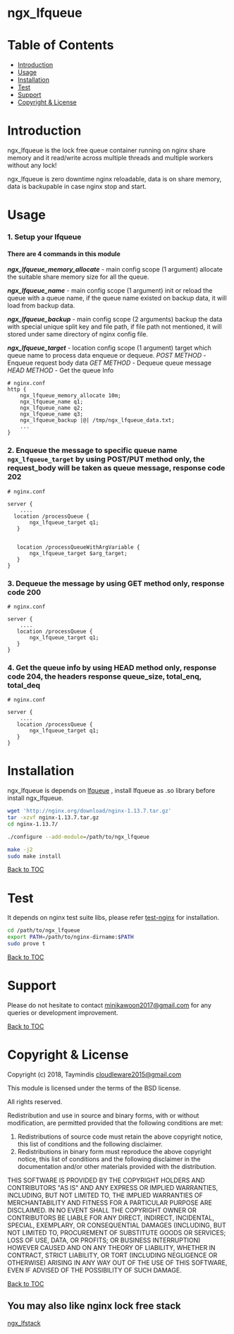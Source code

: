 # ngx_lfqueue


Table of Contents
=================

* [Introduction](#introduction)
* [Usage](#usage)
* [Installation](#installation)
* [Test](#test)
* [Support](#support)
* [Copyright & License](#copyright--license)

Introduction
============

ngx_lfqueue is the lock free queue container running on nginx share memory and it read/write across multiple threads and multiple workers without any lock!

ngx_lfqueue is zero downtime nginx reloadable, data is on share memory, data is backupable in case nginx stop and start.


Usage
=======
### 1. Setup your lfqueue

#### There are 4 commands in this module

**_ngx_lfqueue_memory_allocate_** - main config scope (1 argument)
allocate the suitable share memory size for all the queue.

**_ngx_lfqueue_name_** - main config scope (1 argument)
init or reload the queue with a queue name, if the queue name existed on backup data, it will load from backup data.

**_ngx_lfqueue_backup_** - main config scope (2 arguments)
backup the data with special unique split key and file path, if file path not mentioned, it will stored under same directory of nginx config file.

**_ngx_lfqueue_target_** - location config scope (1 argument)
target which queue name to process data enqueue or dequeue.
_POST METHOD_ - Enqueue request body data
_GET METHOD_ - Dequeue queue message
_HEAD METHOD_ - Get the queue Info

```nginx
# nginx.conf
http {
    ngx_lfqueue_memory_allocate 10m;
    ngx_lfqueue_name q1;
    ngx_lfqueue_name q2;
    ngx_lfqueue_name q3;
    ngx_lfqueue_backup |@| /tmp/ngx_lfqueue_data.txt;	
    ...
}
```

### 2. Enqueue the message to specific queue name `ngx_lfqueue_target` by using POST/PUT method only, the request_body will be taken as queue message, response code 202
```nginx
# nginx.conf

server {
    ....
  location /processQueue {
       ngx_lfqueue_target q1;
   }


   location /processQueueWithArgVariable {
       ngx_lfqueue_target $arg_target;
   }
}
```

### 3. Dequeue the message by using GET method only, response code 200
```nginx
# nginx.conf

server {
    ....
   location /processQueue {
       ngx_lfqueue_target q1;
   }
}
```


### 4. Get the queue info by using HEAD method only, response code 204, the headers response queue_size, total_enq, total_deq
```nginx
# nginx.conf

server {
    ....
   location /processQueue {
       ngx_lfqueue_target q1;
   }
}
```



Installation
============

ngx_lfqueue is depends on [lfqueue](https://github.com/Taymindis/lfqueue) , install lfqueue as .so library before install ngx_lfqueue.


```bash
wget 'http://nginx.org/download/nginx-1.13.7.tar.gz'
tar -xzvf nginx-1.13.7.tar.gz
cd nginx-1.13.7/

./configure --add-module=/path/to/ngx_lfqueue

make -j2
sudo make install
```

[Back to TOC](#table-of-contents)


Test
=====

It depends on nginx test suite libs, please refer [test-nginx](https://github.com/openresty/test-nginx) for installation.


```bash
cd /path/to/ngx_lfqueue
export PATH=/path/to/nginx-dirname:$PATH 
sudo prove t
```

[Back to TOC](#table-of-contents)

Support
=======

Please do not hesitate to contact minikawoon2017@gmail.com for any queries or development improvement.


[Back to TOC](#table-of-contents)

Copyright & License
===================

Copyright (c) 2018, Taymindis <cloudleware2015@gmail.com>

This module is licensed under the terms of the BSD license.

All rights reserved.

Redistribution and use in source and binary forms, with or without
modification, are permitted provided that the following conditions are met:

1. Redistributions of source code must retain the above copyright notice, this
   list of conditions and the following disclaimer.
2. Redistributions in binary form must reproduce the above copyright notice,
   this list of conditions and the following disclaimer in the documentation
   and/or other materials provided with the distribution.

THIS SOFTWARE IS PROVIDED BY THE COPYRIGHT HOLDERS AND CONTRIBUTORS "AS IS" AND
ANY EXPRESS OR IMPLIED WARRANTIES, INCLUDING, BUT NOT LIMITED TO, THE IMPLIED
WARRANTIES OF MERCHANTABILITY AND FITNESS FOR A PARTICULAR PURPOSE ARE
DISCLAIMED. IN NO EVENT SHALL THE COPYRIGHT OWNER OR CONTRIBUTORS BE LIABLE FOR
ANY DIRECT, INDIRECT, INCIDENTAL, SPECIAL, EXEMPLARY, OR CONSEQUENTIAL DAMAGES
(INCLUDING, BUT NOT LIMITED TO, PROCUREMENT OF SUBSTITUTE GOODS OR SERVICES;
LOSS OF USE, DATA, OR PROFITS; OR BUSINESS INTERRUPTION) HOWEVER CAUSED AND
ON ANY THEORY OF LIABILITY, WHETHER IN CONTRACT, STRICT LIABILITY, OR TORT
(INCLUDING NEGLIGENCE OR OTHERWISE) ARISING IN ANY WAY OUT OF THE USE OF THIS
SOFTWARE, EVEN IF ADVISED OF THE POSSIBILITY OF SUCH DAMAGE.

[Back to TOC](#table-of-contents)



## You may also like nginx lock free stack 

[ngx_lfstack](https://github.com/Taymindis/ngx_lfstack)
